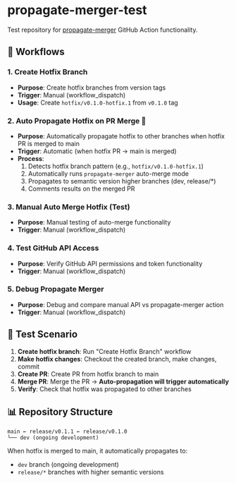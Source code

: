 # propagate-merger-test

Test repository for [propagate-merger](https://github.com/egoavara/propagate-merger) GitHub Action functionality.

## 🚀 Workflows

### 1. **Create Hotfix Branch**
- **Purpose**: Create hotfix branches from version tags
- **Trigger**: Manual (workflow_dispatch)
- **Usage**: Create `hotfix/v0.1.0-hotfix.1` from `v0.1.0` tag

### 2. **Auto Propagate Hotfix on PR Merge** 🎯
- **Purpose**: Automatically propagate hotfix to other branches when hotfix PR is merged to main
- **Trigger**: Automatic (when hotfix PR → main is merged)
- **Process**:
  1. Detects hotfix branch pattern (e.g., `hotfix/v0.1.0-hotfix.1`)
  2. Automatically runs `propagate-merger` auto-merge mode
  3. Propagates to semantic version higher branches (dev, release/*)
  4. Comments results on the merged PR

### 3. **Manual Auto Merge Hotfix (Test)**
- **Purpose**: Manual testing of auto-merge functionality
- **Trigger**: Manual (workflow_dispatch)

### 4. **Test GitHub API Access**
- **Purpose**: Verify GitHub API permissions and token functionality
- **Trigger**: Manual (workflow_dispatch)

### 5. **Debug Propagate Merger**
- **Purpose**: Debug and compare manual API vs propagate-merger action
- **Trigger**: Manual (workflow_dispatch)

## 🧪 Test Scenario

1. **Create hotfix branch**: Run "Create Hotfix Branch" workflow
2. **Make hotfix changes**: Checkout the created branch, make changes, commit
3. **Create PR**: Create PR from hotfix branch to main
4. **Merge PR**: Merge the PR → **Auto-propagation will trigger automatically**
5. **Verify**: Check that hotfix was propagated to other branches

## 📊 Repository Structure

```
main ← release/v0.1.1 ← release/v0.1.0
└── dev (ongoing development)
```

When hotfix is merged to main, it automatically propagates to:
- `dev` branch (ongoing development)
- `release/*` branches with higher semantic versions